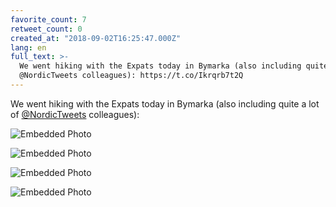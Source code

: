 ```yaml
---
favorite_count: 7
retweet_count: 0
created_at: "2018-09-02T16:25:47.000Z"
lang: en
full_text: >-
  We went hiking with the Expats today in Bymarka (also including quite a lot of
  @NordicTweets colleagues): https://t.co/Ikrqrb7t2Q
---
```


We went hiking with the Expats today in Bymarka (also including quite a lot of
[@NordicTweets](https://twitter.com/NordicTweets) colleagues):

<div class="gallery gallery-4">

![Embedded Photo](https://twitter-media-coderbyheart.s3.eu-north-1.amazonaws.com/1036289090998751235-DmGjW6mX0AAl8PD.jpg)

![Embedded Photo](https://twitter-media-coderbyheart.s3.eu-north-1.amazonaws.com/1036289090998751235-DmGjYUBW0AEb8OK.jpg)

![Embedded Photo](https://twitter-media-coderbyheart.s3.eu-north-1.amazonaws.com/1036289090998751235-DmGjZbyW4AE6_m1.jpg)

![Embedded Photo](https://twitter-media-coderbyheart.s3.eu-north-1.amazonaws.com/1036289090998751235-DmGjaw5X0AAIDgZ.jpg)

</div>
